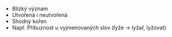 - Blízký význam
- Utvořená i neutvořená 
- Shodný kořen
- Např. Příbuznost u vyjmenovaných slov (lyže -> lyžař, lyžovat)